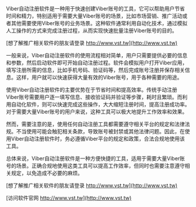 Viber自动注册软件是一种用于快速创建Viber账号的工具，它可以帮助用户节省时间和精力，特别适用于需要大量Viber账号的场景，比如市场营销、推广活动或者其他需要使用Viber账号的业务场景。这种软件通常利用自动化技术，通过模拟人工操作的方式来完成注册过程，从而实现快速批量注册Viber账号的目的。

[想了解推广相关软件的朋友请登录 http://www.vst.tw](http://www.vst.tw)

一般来说，Viber自动注册软件的使用流程相对简单，用户只需要提供必要的信息和参数，然后启动软件即可开始自动注册过程。软件会模拟用户打开Viber应用，填写注册所需的信息，比如手机号码、验证码等，然后完成账号注册并保存相关信息。这样，用户就可以快速获得大量有效的Viber账号，用于各种需要的用途。

使用Viber自动注册软件的主要优势在于节省时间和提高效率。传统手动注册Viber账号需要用户逐一填写信息、接收验证码并验证等步骤，耗时且繁琐。而利用自动化软件，则可以快速完成这些操作，大大缩短注册时间，提高注册成功率。对于需要大量Viber账号的用户来说，这种工具可以极大地提升工作效率和效果。

然而，需要注意的是，使用任何自动注册工具都需要遵守相关平台的规定和法律法规。不当使用可能会触犯相关条款，导致账号被封禁或其他法律问题。因此，在使用Viber自动注册软件时，务必遵循Viber平台的规定和政策，合法合规地使用该工具。

总体来说，Viber自动注册软件是一种方便快捷的工具，适用于需要大量Viber账号的场景。正确合规地使用这类工具可以提高工作效率，但同时也需要注意遵守相关规定，以免造成不必要的麻烦。

[想了解推广相关软件的朋友请登录 http://www.vst.tw](http://www.vst.tw)


[访问软件官网 http://www.vst.tw](http://www.vst.tw)
